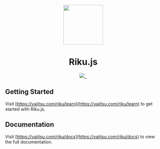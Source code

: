 <p align="center">
  <a href="https://vajitsu.com/riku">
    <picture>
      <source media="(prefers-color-scheme: dark)" srcset="https://web-rikuu.vercel.app/assets/logo/square_round_dark.png">
      <img src="https://web-rikuu.vercel.app/assets/logo/square_round.png" height="128">
    </picture>
  </a>
  <h1 align="center">Riku.js</h1>
</p>

<p align="center">
  <a aria-label="Vajitsu logo" href="https://vajitsu.com">
    <img src="https://img.shields.io/badge/MADE%20BY%20VAJITSU-000000.svg?style=for-the-badge&logo=node&labelColor=000">
  </a>
  <a aria-label="NPM version" href="https://www.npmjs.com/package/riku">
    <img alt="" src="https://img.shields.io/npm/v/riku.svg?style=for-the-badge&labelColor=000000">
  </a>
  <a aria-label="License" href="https://github.com/vercel/riku.js/blob/main/license.md">
    <img alt="" src="https://img.shields.io/npm/l/riku.svg?style=for-the-badge&labelColor=000000">
  </a>
</p>

## Getting Started

Visit [https://vajitsu.com/riku/learn](https://vajitsu.com/riku/learn) to get started with Riku.js.

## Documentation

Visit [https://vajitsu.com/riku/docs](https://vajitsu.com/riku/docs) to view the full documentation.
